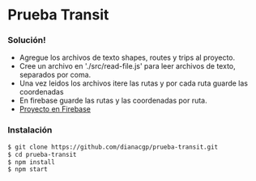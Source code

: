 # Prueba Transit 

### Solución!

  - Agregue los archivos de texto shapes, routes y trips al proyecto.
  - Cree un archivo en './src/read-file.js' para leer archivos de texto, separados por coma.
  - Una vez leidos los archivos itere las rutas y por cada ruta guarde las coordenadas
  - En firebase guarde las rutas y las coordenadas por ruta.
  -  [Proyecto en Firebase ] 
 
### Instalación 

```sh
$ git clone https://github.com/dianacgp/prueba-transit.git
$ cd prueba-transit
$ npm install
$ npm start
```



   [Proyecto en Firebase ]: <https://console.firebase.google.com/project/blog-4f94e>

